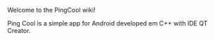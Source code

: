 Welcome to the PingCool wiki!

Ping Cool is a simple app for Android developed em C++ with IDE QT Creator.
